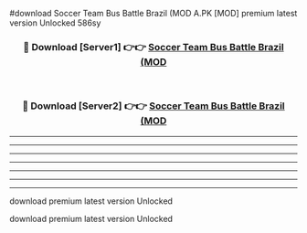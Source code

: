 #download Soccer Team Bus Battle Brazil (MOD A.PK [MOD] premium latest version Unlocked 586sy 



<div align="center">
<h3>🔴 Download [Server1] 👉👉 <a href="https://download1apk.web.app/">Soccer Team Bus Battle Brazil (MOD</a></h3><br>

<h3>🔴 Download [Server2] 👉👉 <a href="https://download1apk.web.app/">Soccer Team Bus Battle Brazil (MOD</a></h3>
</div>





----------------------------------------------------------

----------------------------------------------------------

----------------------------------------------------------

----------------------------------------------------------

----------------------------------------------------------

----------------------------------------------------------

----------------------------------------------------------

download premium latest version Unlocked

download premium latest version Unlocked
